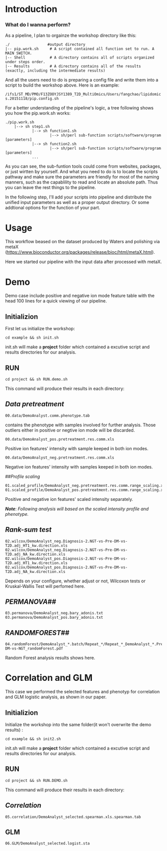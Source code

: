 # Introduction

### What do I wanna perform?

As a pipeline, I plan to orgainze the workshop directory like this:

```
./                 #output directory
|-- pip.work.sh		# A script contained all function set to run. A	MAIN SWITCH.
|-- Shell			# A directory contains all of scripts organized under steps order.
|-- Results			# A directory contains all of the results (exactly, including the intermediate results)
```

And all the users need to do is preparing a config file and write them into a script to build the workshop above.
Here is an example:

 `/ifs1/ST_MD/PMO/F13ZOOYJSY1389_T2D_MultiOmics/Users/fangchao/lipidomics.20151118/pip.config.sh`

For a better understanding of the pipeline's logic, a tree following shows you how the pip.work.sh works:

```
./pip.work.sh
	|--> sh step1.sh
			|--> sh function1.sh
					|--> sh/perl sub-function scripts/software/program [parameters]
			|--> sh function2.sh
					|--> sh/perl sub-function scripts/software/program [parameters]
			...
```

As you can see, the sub-funtion tools could come from websites, packages, or just wirtten by yourself. And what you need to do is to locate the scripts pathway and make sure the parameters are friendly for most of the naming manners, such as the capablility to read and locate an absolute path. Thus you can leave the rest things to the pipeline.

In the following step, I'll add your scripts into pipeline and distribute the unified input parameters as well as a proper output directory. Or some addtional options for the function of your part.

# Usage

This workflow beased on the dataset produced by Waters and polishing via metaX (https://www.bioconductor.org/packages/release/bioc/html/metaX.html). 

Here we started our pipeline with the input data after processed with metaX.

# Demo 

Demo case include positive and negative ion mode feature table with the head 100 lines for a quick viewing of our pipeline.

## Initializion

First let us initialize the workshop:

```shell
cd example && sh init.sh
```

init.sh will make a **project** folder which contained a excutive script and results directories for our analysis.

## RUN

```shell
cd project && sh RUN.demo.sh
```

This command will produce their results in each directory:

## *Data pretreatment*

```
00.data/DemoAnalyst.comm.phenotype.tab
```

contains the phenotype with samples involved for further analysis. Those outliers either in positive or negtive ion mode will be discarded.

```
00.data/DemoAnalyst_pos.pretreatment.res.comm.xls
```

Positive ion features' intensity with sample keeped in both ion modes.

```
00.data/DemoAnalyst_neg.pretreatment.res.comm.xls
```

Negative ion features' intensity with samples keeped in both ion modes.

##*Profile scaling*

```
01.scaled_profile/DemoAnalyst_neg.pretreatment.res.comm.range_scaling.xls
01.scaled_profile/DemoAnalyst_pos.pretreatment.res.comm.range_scaling.xls
```

Positive and negative ion features' scaled intensity separately.

***Note***: *Following analysis will based on the scaled intensity profile and phenotype.*

## *Rank-sum test*

```
02.wilcox/DemoAnalyst_neg.Diagnosis-2.NGT-vs-Pre-DM-vs-T2D.adj_HT1_kw.direction.xls
02.wilcox/DemoAnalyst_neg.Diagnosis-2.NGT-vs-Pre-DM-vs-T2D.adj_NA_kw.direction.xls
02.wilcox/DemoAnalyst_pos.Diagnosis-2.NGT-vs-Pre-DM-vs-T2D.adj_HT1_kw.direction.xls
02.wilcox/DemoAnalyst_pos.Diagnosis-2.NGT-vs-Pre-DM-vs-T2D.adj_NA_kw.direction.xls
```

Depends on your configure, whether adjust or not,  Wilcoxon tests or Kruskal-Wallis Test will perfomed here.

## *PERMANOVA*##

```
03.permanova/DemoAnalyst_neg.bary_adonis.txt
03.permanova/DemoAnalyst_pos.bary_adonis.txt
```

## *RANDOMFOREST*##

```
04.randomForest/DemoAnalyst_*.batch/Repeat_*/Repeat_*_DemoAnalyst_*.Pre-DM-vs-NGT_randomForest.pdf
```

Random Forest analysis results shows here.

# Correlation and GLM 

This case we performed the selected features and phenotyp for correlation and GLM logistic analysis, as shown in our paper.

## Initializion

Initialize the workshop into the same folder(it won't overwrite the demo results) :

```shell
cd example && sh init2.sh
```

init.sh will make a **project** folder which contained a excutive script and results directories for our analysis.

## RUN

```shell
cd project && sh RUN.DEMO.sh
```

This command will produce their results in each directory:

## *Correlation*

```
05.correlation/DemoAnalyst_selected.spearman.xls.spearman.tab
```

## GLM

```
06.GLM/DemoAnalyst_selected.logist.sta
```

 








